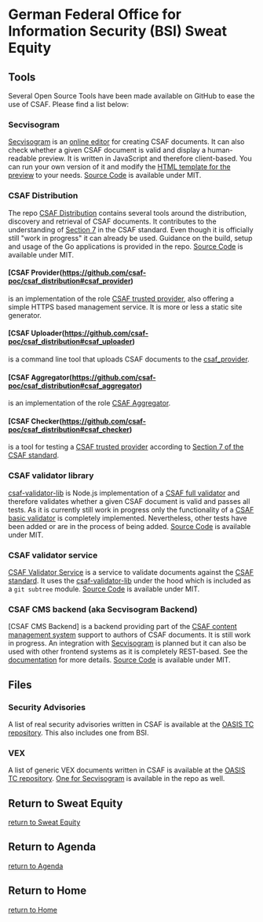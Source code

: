 # German Federal Office for Information Security (BSI) Sweat Equity

## Tools

Several Open Source Tools have been made available on GitHub to ease the use of CSAF. Please find a list below:

### Secvisogram

[Secvisogram](https://github.com/secvisogram/secvisogram/) is an [online editor](https://secvisogram.github.io) for creating CSAF documents. It can also check whether a given CSAF document is valid and display a human-readable preview. It is written in JavaScript and therefore client-based. You can run your own version of it and modify the [HTML template for the preview](https://github.com/secvisogram/secvisogram/blob/main/PREVIEW-TEMPLATING.md) to your needs. [Source Code](https://github.com/secvisogram/secvisogram/) is available under MIT.

### CSAF Distribution

The repo [CSAF Distribution](https://github.com/csaf-poc/csaf_distribution) contains several tools around the distribution, discovery and retrieval of CSAF documents. It contributes to the understanding of [Section 7](https://docs.oasis-open.org/csaf/csaf/v2.0/csaf-v2.0.html#7-distributing-csaf-documents) in the CSAF standard. Even though it is officially still "work in progress" it can already be used. Guidance on the build, setup and usage of the Go applications is provided in the repo. [Source Code](https://github.com/csaf-poc/csaf_distribution) is available under MIT.

#### [CSAF Provider(https://github.com/csaf-poc/csaf_distribution#csaf_provider)

is an implementation of the role [CSAF trusted provider](https://docs.oasis-open.org/csaf/csaf/v2.0/csaf-v2.0.html#723-role-csaf-trusted-provider), also offering a simple HTTPS based management service. It is more or less a static site generator.

#### [CSAF Uploader(https://github.com/csaf-poc/csaf_distribution#csaf_uploader)

is a command line tool that uploads CSAF documents to the [csaf_provider](#csaf_provider).

#### [CSAF Aggregator(https://github.com/csaf-poc/csaf_distribution#csaf_aggregator)

is an implementation of the role [CSAF Aggregator](https://docs.oasis-open.org/csaf/csaf/v2.0/csaf-v2.0.html#725-role-csaf-aggregator).

#### [CSAF Checker(https://github.com/csaf-poc/csaf_distribution#csaf_checker)

is a tool for testing a [CSAF trusted provider](https://docs.oasis-open.org/csaf/csaf/v2.0/csaf-v2.0.html#723-role-csaf-trusted-provider) according to [Section 7 of the CSAF standard](https://docs.oasis-open.org/csaf/csaf/v2.0/csaf-v2.0.html#7-distributing-csaf-documents).

### CSAF validator library

[csaf-validator-lib](https://github.com/secvisogram/csaf-validator-lib) is Node.js implementation of a [CSAF full validator](https://docs.oasis-open.org/csaf/csaf/v2.0/csaf-v2.0.html#9116-conformance-clause-16-csaf-full-validator) and therefore validates whether a given CSAF document is valid and passes all tests. As it is currently still work in progress only the functionality of a [CSAF basic validator](https://docs.oasis-open.org/csaf/csaf/v2.0/csaf-v2.0.html#9114-conformance-clause-14-csaf-basic-validator) is completely implemented. Nevertheless, other tests have been added or are in the process of being added. [Source Code](https://github.com/secvisogram/csaf-validator-lib) is available under MIT.

### CSAF validator service

[CSAF Validator Service](https://github.com/secvisogram/csaf-validator-service) is a service to validate documents against the [CSAF standard](https://docs.oasis-open.org/csaf/csaf/v2.0/csaf-v2.0.html). It uses the [csaf-validator-lib](#csaf-validator-library) under the hood which is included as a `git subtree` module. [Source Code](https://github.com/secvisogram/csaf-validator-service) is available under MIT.

### CSAF CMS backend (aka Secvisogram Backend)

[CSAF CMS Backend] is a backend providing part of the [CSAF content management system](https://docs.oasis-open.org/csaf/csaf/v2.0/csaf-v2.0.html#916-conformance-clause-6-csaf-content-management-system) support to authors of CSAF documents. It is still work in progress. An integration with [Secvisogram](#secvisogram) is planned but it can also be used with other frontend systems as it is completely REST-based. See the [documentation](https://github.com/secvisogram/csaf-cms-backend/blob/main/documents/architecture-decisions.md) for more details. [Source Code](https://github.com/secvisogram/csaf-cms-backend) is available under MIT.

## Files

### Security Advisories

A list of real security advisories written in CSAF is available at the [OASIS TC repository](https://github.com/oasis-tcs/csaf/tree/master/csaf_2.0/examples/csaf). This also includes one from BSI.

### VEX

A list of generic VEX documents written in CSAF is available at the [OASIS TC repository](https://github.com/oasis-tcs/csaf/tree/master/csaf_2.0/examples/csaf/csaf_vex). [One for Secvisogram](https://github.com/oasis-tcs/csaf/tree/master/csaf_2.0/examples/csaf/csaf_vex/sec-vex-2022-0001.json) is available in the repo as well.

## Return to Sweat Equity
[return to Sweat Equity](../../SweatEquity)

## Return to Agenda
[return to Agenda](../../Agenda)

## Return to Home
[return to Home](../../index.md)
